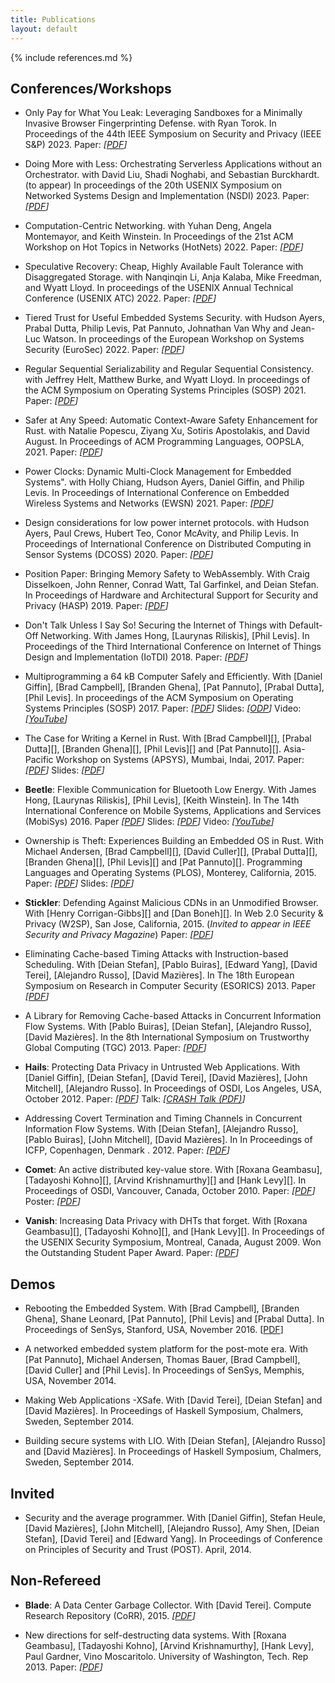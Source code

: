 ```yaml
---
title: Publications
layout: default
---
```


{% include references.md %}

## Conferences/Workshops

* Only Pay for What You Leak: Leveraging Sandboxes for a Minimally Invasive Browser Fingerprinting Defense. with Ryan Torok. In Proceedings of the 44th IEEE Symposium on Security and Privacy (IEEE S&P) 2023. Paper: _\[[PDF](/papers/2023-sp-sandcastle.pdf)\]_

* Doing More with Less: Orchestrating Serverless Applications without an Orchestrator. with David Liu, Shadi Noghabi, and Sebastian Burckhardt. (to appear) In proceedings of the 20th USENIX Symposium on Networked Systems Design and Implementation (NSDI) 2023. Paper: _\[[PDF](/papers/2023-nsdi-unum.pdf)\]_

* Computation-Centric Networking. with Yuhan Deng, Angela Montemayor, and Keith Winstein. In Proceedings of the 21st ACM Workshop on Hot Topics in Networks (HotNets) 2022. Paper: _\[[PDF](/papers/2022-hotnets-fixpoint.pdf)\]_

* Speculative Recovery: Cheap, Highly Available Fault Tolerance with Disaggregated Storage. with Nanqinqin Li, Anja Kalaba, Mike Freedman, and Wyatt Lloyd. In proceedings of the USENIX Annual Technical Conference (USENIX ATC) 2022. Paper: _\[[PDF](/papers/2022-atc-specreds.pdf)\]_

* Tiered Trust for Useful Embedded Systems Security. with Hudson Ayers, Prabal Dutta, Philip Levis, Pat Pannuto, Johnathan Van Why and Jean-Luc Watson. In proceedings of the European Workshop on Systems Security (EuroSec) 2022. Paper: _\[[PDF](/papers/2022-eurosec-ayers.pdf)\]_

* Regular Sequential Serializability and Regular Sequential Consistency. with Jeffrey Helt, Matthew Burke, and Wyatt Lloyd. In proceedings of the ACM Symposium on Operating Systems Principles (SOSP) 2021. Paper: _\[[PDF](/papers/rss-sosp21.pdf)\]_

* Safer at Any Speed: Automatic Context-Aware Safety Enhancement for Rust. with Natalie Popescu, Ziyang Xu, Sotiris Apostolakis, and David August.
  In Proceedings of ACM Programming Languages, OOPSLA, 2021. Paper:
  _\[[PDF](/papers/nader-oopsla21.pdf)\]_

* Power Clocks: Dynamic Multi-Clock Management for Embedded Systems". with Holly Chiang, Hudson Ayers, Daniel Giffin, and Philip Levis.
  In Proceedings of International Conference on Embedded Wireless Systems and Networks (EWSN) 2021. Paper:
  _\[[PDF](/papers/2021-ewsn-chiang.pdf)\]_


- Design considerations for low power internet protocols. with Hudson Ayers, Paul Crews, Hubert Teo, Conor McAvity, and Philip Levis. In Proceedings of International Conference on Distributed Computing in Sensor Systems (DCOSS) 2020. Paper: _\[[PDF](/papers/2020-dcoss-ayers.pdf)\]_

* Position Paper: Bringing Memory Safety to WebAssembly. With Craig Disselkoen,
  John Renner, Conrad Watt, Tal Garfinkel, and Deian Stefan. In Proceedings of
  Hardware and Architectural Support for Security and Privacy (HASP) 2019. Paper:
  _\[[PDF](/papers/ms-wasm-hasp19.pdf)\]_

* Don't Talk Unless I Say So! Securing the Internet of Things with Default-Off
  Networking. With James Hong, [Laurynas Riliskis], [Phil Levis]. In
  Proceedings of the Third International Conference on Internet of Things
  Design and Implementation (IoTDI) 2018. Paper:
  _\[[PDF](/papers/bark-iotdi18.pdf)\]_

* Multiprogramming a 64 kB Computer Safely and Efficiently. With [Daniel
  Giffin], [Brad Campbell], [Branden Ghena], [Pat Pannuto], [Prabal Dutta],
  [Phil Levis]. In proceedings of the ACM Symposium on Operating
  Systems Principles (SOSP) 2017. Paper: _\[[PDF](/papers/tock-sosp2017.pdf)\]_
  Slides: _\[[ODP](/talks/tock-sosp2017.odp)\]_ Video: _\[[YouTube](https://youtu.be/BvA5fICr5Gk)\]_

* The Case for Writing a Kernel in Rust. With [Brad Campbell][], [Prabal Dutta][], [Branden Ghena][], [Phil Levis][] and [Pat Pannuto][]. Asia-Pacific Workshop on Systems (APSYS), Mumbai, Indai, 2017. Paper: _\[[PDF](/papers/rust-kernel-apsys2017.pdf)\]_ Slides: _\[[PDF](/talks/rust-kernel-apsys2017.pdf)\]_

* __Beetle__: Flexible Communication for Bluetooth Low Energy. With James
  Hong, [Laurynas Riliskis], [Phil Levis], [Keith Winstein]. In
  The 14th International Conference on Mobile Systems, Applications and
  Services (MobiSys) 2016. Paper _\[[PDF](/papers/beetle-mobisys2016.pdf)\]_
  Slides: _\[[PDF](/talks/beetle-mobisys2016.pdf)\]_ Video: _\[[YouTube](https://youtu.be/eW63Q4cRMj0)\]_

* Ownership is Theft: Experiences Building an Embedded OS in Rust. With Michael
  Andersen, [Brad Campbell][], [David Culler][], [Prabal Dutta][], [Branden
  Ghena][], [Phil Levis][] and [Pat Pannuto][]. Programming Languages and
  Operating Systems (PLOS), Monterey, California, 2015.
  Paper: _\[[PDF](/papers/tock-plos2015.pdf)\]_ Slides: _\[[PDF](/talks/tock-plos2015.pdf)\]_

* __Stickler__: Defending Against Malicious CDNs in an Unmodified Browser. With
  [Henry Corrigan-Gibbs][] and [Dan Boneh][]. In Web 2.0 Security & Privacy
  (W2SP), San Jose, California, 2015. (_Invited to appear in IEEE Security and
  Privacy Magazine_)
  Paper: _\[[PDF](/papers/stickler-w2sp15.pdf)\]_

* Eliminating Cache-based Timing Attacks with Instruction-based Scheduling. With [Deian Stefan], [Pablo Buiras], [Edward Yang], [David Terei], [Alejandro Russo], [David Mazières]. In The 18th European Symposium on Research in Computer Security (ESORICS) 2013. Paper _\[[PDF](/papers/eliminating-esorics2013.pdf)\]_

* A Library for Removing Cache-based Attacks in Concurrent Information Flow Systems. With [Pablo Buiras], [Deian Stefan], [Alejandro Russo], [David Mazières]. In the 8th International Symposium on Trustworthy Global Computing (TGC) 2013. Paper: _\[[PDF](/papers/resLIO-tgc2013.pdf)\]_

* __Hails__: Protecting Data Privacy in Untrusted Web Applications. With [Daniel Giffin], [Deian Stefan], [David Terei], [David Mazières], [John Mitchell], [Alejandro Russo]. In Proceedings of OSDI, Los Angeles, USA, October 2012. Paper: _\[[PDF](/papers/hails-osdi2012.pdf)\]_ Talk: _\[[CRASH Talk (PDF)](/papers/hails-crash2012.pdf)\]_

* Addressing Covert Termination and Timing Channels in Concurrent Information Flow Systems. With [Deian Stefan], [Alejandro Russo], [Pablo Buiras], [John Mitchell], [David Mazières]. In In Proceedings of ICFP, Copenhagen, Denmark . 2012. Paper: _\[[PDF](/papers/lio-icfp2012.pdf)\]_

* __Comet__: An active distributed key-value store. With [Roxana Geambasu], [Tadayoshi Kohno][], [Arvind Krishnamurthy][] and [Hank Levy][]. In Proceedings of OSDI, Vancouver, Canada, October 2010. 
Paper: _\[[PDF](/papers/comet-osdi2010.pdf)\]_ Poster: _\[[PDF](/papers/comet-poster.pdf)\]_

* __Vanish__: Increasing Data Privacy with DHTs that forget. With [Roxana Geambasu][], [Tadayoshi Kohno][], and [Hank Levy][]. In Proceedings of the USENIX Security Symposium, Montreal, Canada, August 2009.
Won the Outstanding Student Paper Award.
Paper: _\[[PDF](/papers/vanish-usenixsec09.pdf)\]_

## Demos

* Rebooting the Embedded System. With [Brad Campbell], [Branden Ghena], Shane Leonard, [Pat Pannuto], [Phil Levis] and [Prabal Dutta]. In Proceedings of SenSys, Stanford, USA, November 2016. \[[PDF](/papers/rebooting-sensys2016.pdf)\]

* A networked embedded system platform for the post-mote era. With [Pat Pannuto], Michael Andersen, Thomas Bauer, [Brad Campbell], [David Culler] and [Phil Levis]. In Proceedings of SenSys, Memphis, USA, November 2014.

* Making Web Applications -XSafe. With [David Terei], [Deian Stefan] and [David Mazières]. In Proceedings of Haskell Symposium, Chalmers, Sweden, September 2014.

* Building secure systems with LIO. With [Deian Stefan], [Alejandro Russo] and [David Mazières]. In Proceedings of Haskell Symposium, Chalmers, Sweden, September 2014.

## Invited

* Security and the average programmer. With [Daniel Giffin], Stefan Heule,
  [David Mazières], [John Mitchell], [Alejandro Russo], Amy Shen, [Deian
  Stefan], [David Terei] and [Edward Yang]. In Proceedings of Conference on
  Principles of Security and Trust (POST). April, 2014.

## Non-Refereed

* __Blade__: A Data Center Garbage Collector. With [David Terei]. Compute
  Research Repository (CoRR), 2015.
  _\[[PDF](http://arxiv.org/pdf/1504.02578v1)\]_

* New directions for self-destructing data systems. With [Roxana Geambasu], [Tadayoshi Kohno], [Arvind Krishnamurthy], [Hank Levy], Paul Gardner, Vino Moscaritolo. University of Washington, Tech. Rep 2013. Paper: _\[[PDF](/papers/wpid-uwtech2010)\]_

